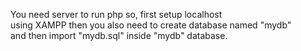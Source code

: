 You need server to run php so, first setup localhost <br>
using XAMPP then you also need to create database named "mydb" <br>
and then import "mydb.sql" inside "mydb" database.
